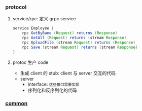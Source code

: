 ### protocol

1. service/rpc: 定义 grpc service

   ```java
   service Employee {
       rpc GetByBane (Request) returns (Response)
       rpc GetAll (Request) returns (stream Response)
       rpc UploadFile (stream Request) returns (Response)
       rpc Save (stream Request) returns (stream Response)
   }
   ```

2. protoc 生产 code

   - 生成 client 的 stub: client 与 server 交互的代码
   - server
     - interface: `这些接口需要实现`
     - 序列化和反序列化的代码

### [common](/common/protocol/README.md)
